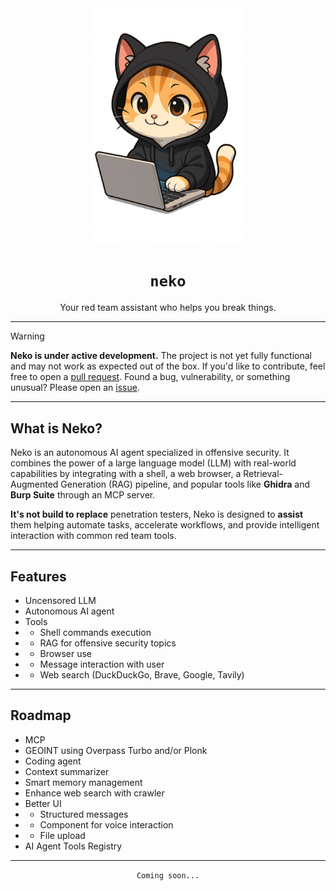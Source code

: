 <div align="center">
  <img src="assets/logo.png" width="250">
</div>

<div align="center">
  <h1><code>neko</code></h1>
  <p>Your red team assistant who helps you break things.</p>
</div>

---

> [!WARNING]
> **Neko is under active development.**
> The project is not yet fully functional and may not work as expected out of the box.
> If you'd like to contribute, feel free to open a [pull request](https://github.com/Fastiraz/neko/pulls).
> Found a bug, vulnerability, or something unusual? Please open an [issue](https://github.com/Fastiraz/neko/issues).

---

## What is Neko?

Neko is an autonomous AI agent specialized in offensive security. It combines the power of a large language model (LLM) with real-world capabilities by integrating with a shell, a web browser, a Retrieval-Augmented Generation (RAG) pipeline, and popular tools like **Ghidra** and **Burp Suite** through an MCP server.

**It's not build to replace** penetration testers, Neko is designed to **assist** them helping automate tasks, accelerate workflows, and provide intelligent interaction with common red team tools.

---

## Features

- Uncensored LLM
- Autonomous AI agent
- Tools
- - Shell commands execution
- - RAG for offensive security topics
- - Browser use
- - Message interaction with user
- - Web search (DuckDuckGo, Brave, Google, Tavily)

---

## Roadmap

- MCP
- GEOINT using Overpass Turbo and/or Plonk
- Coding agent
- Context summarizer
- Smart memory management
- Enhance web search with crawler
- Better UI
- - Structured messages
- - Component for voice interaction
- - File upload
- AI Agent Tools Registry

---

<div align="center">
  <p><code>Coming soon...</code></p>
</div>
